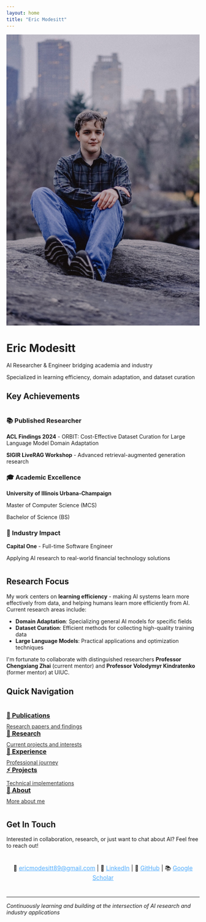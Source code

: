 ```yaml
---
layout: home
title: "Eric Modesitt"
---
```


<div class="hero-section">
  <img class="hero-avatar" src="/assets/images/eric-profile.jpg" alt="Eric Modesitt" loading="lazy" decoding="async">
  <h1 class="hero-title">Eric Modesitt</h1>
  <p class="hero-subtitle">AI Researcher & Engineer bridging academia and industry</p>
  <p class="hero-tagline">Specialized in learning efficiency, domain adaptation, and dataset curation</p>
</div>

## Key Achievements

<div class="grid grid-auto" style="margin: 40px 0;">
  <div class="panel">
    <h3>📚 Published Researcher</h3>
    <p><strong>ACL Findings 2024</strong> - ORBIT: Cost-Effective Dataset Curation for Large Language Model Domain Adaptation</p>
    <p><strong>SIGIR LiveRAG Workshop</strong> - Advanced retrieval-augmented generation research</p>
  </div>
  
  <div class="panel alt-1">
    <h3>🎓 Academic Excellence</h3>
    <p><strong>University of Illinois Urbana-Champaign</strong></p>
    <p>Master of Computer Science (MCS)</p>
    <p>Bachelor of Science (BS)</p>
  </div>
  
  <div class="panel alt-2">
    <h3>💼 Industry Impact</h3>
    <p><strong>Capital One</strong> - Full-time Software Engineer</p>
    <p>Applying AI research to real-world financial technology solutions</p>
  </div>
</div>

## Research Focus

My work centers on **learning efficiency** - making AI systems learn more effectively from data, and helping humans learn more efficiently from AI. Current research areas include:

- **Domain Adaptation**: Specializing general AI models for specific fields
- **Dataset Curation**: Efficient methods for collecting high-quality training data
- **Large Language Models**: Practical applications and optimization techniques

I'm fortunate to collaborate with distinguished researchers **Professor Chengxiang Zhai** (current mentor) and **Professor Volodymyr Kindratenko** (former mentor) at UIUC.

## Quick Navigation

<div class="grid grid-auto-sm" style="margin: 40px 0;">
  <a href="/publications" class="tile pub">
    <h3 style="margin: 0 0 10px 0;">📄 Publications</h3>
    <p style="margin: 0; opacity: 0.9;">Research papers and findings</p>
  </a>
  
  <a href="/research" class="tile research">
    <h3 style="margin: 0 0 10px 0;">🔬 Research</h3>
    <p style="margin: 0; opacity: 0.9;">Current projects and interests</p>
  </a>
  
  <a href="/experience" class="tile exp">
    <h3 style="margin: 0 0 10px 0;">💼 Experience</h3>
    <p style="margin: 0; opacity: 0.9;">Professional journey</p>
  </a>
  
  <a href="/projects" class="tile proj">
    <h3 style="margin: 0 0 10px 0;">⚡ Projects</h3>
    <p style="margin: 0; opacity: 0.9;">Technical implementations</p>
  </a>
  
  <a href="/about" class="tile about">
    <h3 style="margin: 0 0 10px 0;">👋 About</h3>
    <p style="margin: 0; opacity: 0.9;">More about me</p>
  </a>
</div>



## Get In Touch

Interested in collaboration, research, or just want to chat about AI? Feel free to reach out!

<div style="text-align: center; margin: 40px 0;">
  <p style="font-size: 1.1em;">
    📧 <a href="mailto:ericmodesitt89@gmail.com" style="color: #4facfe;">ericmodesitt89@gmail.com</a> | 
    💼 <a href="https://www.linkedin.com/in/eric-modesitt/" style="color: #4facfe;">LinkedIn</a> | 
    🐙 <a href="https://github.com/ModeEric" style="color: #4facfe;">GitHub</a> | 
    📚 <a href="https://scholar.google.com/citations?user=tCopwL8AAAAJ" style="color: #4facfe;">Google Scholar</a>
  </p>
</div>

---
*Continuously learning and building at the intersection of AI research and industry applications*